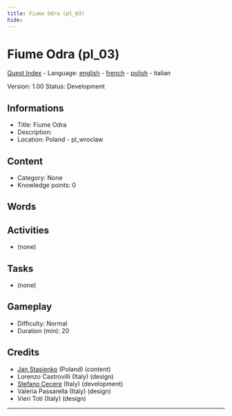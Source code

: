 ```yaml
---
title: Fiume Odra (pl_03)
hide:
---
```


# Fiume Odra (pl_03)
[Quest Index](./index.it.md) - Language: [english](./pl_03.md) - [french](./pl_03.fr.md) - [polish](./pl_03.pl.md) - italian

Version: 1.00
Status: Development

## Informations

- Title: Fiume Odra
- Description: 
- Location: Poland - pl_wroclaw
## Content
- Category: None
- Knowledge points: 0
## Words
## Activities
- (none)

## Tasks
- (none)
## Gameplay
- Difficulty: Normal
- Duration (min): 20
## Credits
- [Jan Stasienko](mailto:jan.stasienko@dsw.edu.pl) (Poland) (content)
- Lorenzo Castrovilli (Italy) (design)
- [Stefano Cecere](https://stefanocecere.com) (Italy) (development)
- Valeria Passarella (Italy) (design)
- Vieri Toti (Italy) (design)

---

